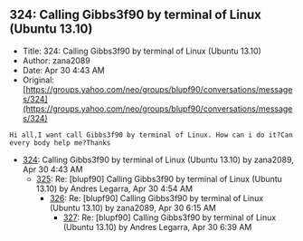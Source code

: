 ## 324: Calling Gibbs3f90 by terminal of Linux (Ubuntu 13.10)

- Title: 324: Calling Gibbs3f90 by terminal of Linux (Ubuntu 13.10)
- Author: zana2089
- Date: Apr 30 4:43 AM
- Original: [https://groups.yahoo.com/neo/groups/blupf90/conversations/messages/324](https://groups.yahoo.com/neo/groups/blupf90/conversations/messages/324)

```
Hi all,I want call Gibbs3f90 by terminal of Linux. How can i do it?Can every body help me?Thanks
```

- [324](0324.md): Calling Gibbs3f90 by terminal of Linux (Ubuntu 13.10) by zana2089, Apr 30 4:43 AM
    - [325](0325.md): Re: [blupf90] Calling Gibbs3f90 by terminal of Linux (Ubuntu 13.10) by Andres Legarra, Apr 30 4:54 AM
        - [326](0326.md): Re: [blupf90] Calling Gibbs3f90 by terminal of Linux (Ubuntu 13.10) by zana2089, Apr 30 6:15 AM
            - [327](0327.md): Re: [blupf90] Calling Gibbs3f90 by terminal of Linux (Ubuntu 13.10) by Andres Legarra, Apr 30 6:39 AM
